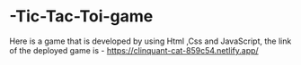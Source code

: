 # -Tic-Tac-Toi-game
Here is a game that is developed by using Html ,Css and JavaScript,
the link of the deployed game is - https://clinquant-cat-859c54.netlify.app/
